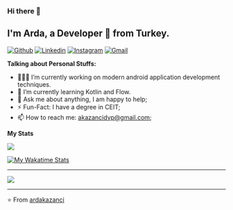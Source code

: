 ### Hi there 👋

 <!-- Your title -->
 ## I'm Arda, a Developer 🚀 from Turkey.



 [![Github](https://img.shields.io/badge/-Github-000?style=flat&logo=Github&logoColor=white)](https://github.com/ardakazanci)
 [![Linkedin](https://img.shields.io/badge/-LinkedIn-blue?style=flat&logo=Linkedin&logoColor=white)](https://www.linkedin.com/in/ardakazanci/)
 [![Instagram](https://img.shields.io/badge/-Instagram-c13584?style=flat&labelColor=c13584&logo=instagram&logoColor=white)](https://www.instagram.com/kzncrda/)
 [![Gmail](https://img.shields.io/badge/-Gmail-c14438?style=flat&logo=Gmail&logoColor=white)](mailto:akazancidvp@gmail.com)



 <!-- Talking about you -->
 **Talking about Personal Stuffs:**

 <!-- Any image aligned to the right. Beware the width 
 <img width="30%" align="right" alt="Github" src="https://i.imgur.com/yru8Y91.png" /> -->

 - 👨🏻‍💻 I’m currently working on modern android application development techniques.
 - 🌱 I’m currently learning Kotlin and Flow.
 - 💬 Ask me about anything, I am happy to help;
 - ⚡️ Fun-Fact: I have a degree in CEIT;
 - 📫 How to reach me: akazancidvp@gmail.com;



 <!-- 
 **Languages and Tools:** 
 Your github readme stats
 You can use this api: https://github.com/anuraghazra/github-readme-stats
 -->
 <p>


   <!-- Your languages and tools. Be careful with the alignment. 
   You can use this sites to get logos: https://www.vectorlogo.zone or https://simpleicons.org/

   <code><img width="10%" src="https://www.vectorlogo.zone/logos/kotlinlang/kotlinlang-ar21.svg"></code>
   <code><img width="10%" src="https://www.vectorlogo.zone/logos/java/java-ar21.svg"></code>
   <code><img width="10%" src="https://www.vectorlogo.zone/logos/android/android-ar21.svg"></code>
   <br />
   <code><img width="10%" src="https://www.vectorlogo.zone/logos/gradle/gradle-ar21.svg"></code>
   <code><img width="10%" src="https://www.vectorlogo.zone/logos/circleci/circleci-ar21.svg"></code>
   <code><img width="10%" src="https://www.vectorlogo.zone/logos/json/json-ar21.svg"></code>
   <br />
   <code><img width="10%" src="https://www.vectorlogo.zone/logos/mysql/mysql-ar21.svg"></code>
   <code><img width="10%" src="https://www.vectorlogo.zone/logos/sqlite/sqlite-ar21.svg"></code>
   <code><img width="10%" src="https://www.vectorlogo.zone/logos/firebase/firebase-ar21.svg"></code>
   <br />
   <code><img width="10%" src="https://www.vectorlogo.zone/logos/git-scm/git-scm-ar21.svg"></code>
   <code><img width="10%" src="https://www.vectorlogo.zone/logos/javascript/javascript-horizontal.svg"></code>
   <code><img width="10%" src="https://www.vectorlogo.zone/logos/nodejs/nodejs-horizontal.svg"></code>
 </p>
   -->

 **My Stats**

 <p>

 <a href="https://github.com/anuraghazra/github-readme-stats">
   <img  src="https://github-readme-stats.vercel.app/api?username=ardakazanci&show_icons=true&title_color=fff&icon_color=f9f9f9&text_color=9f9f9f&bg_color=151515&layout=compact" />
 </a>
   </p>

   [![My Wakatime Stats](https://github-readme-stats.vercel.app/api/wakatime?username=Kzncrda&show_icons=true&title_color=fff&icon_color=79ff97&text_color=9f9f9f&bg_color=151515&layout=compact)](https://github.com/ardakazanci/github-readme-stats)

 ---

 <p>
     <img src="https://komarev.com/ghpvc/?username=ardakazanci&color=blue&style=flat-square" />
 </p>

 ---

 ⭐️ From [ardakazanci](https://github.com/ardakazanci)

